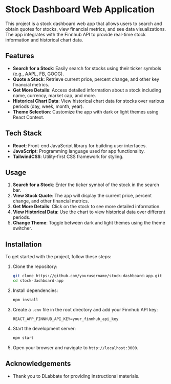 # Stock Dashboard Web Application

This project is a stock dashboard web app that allows users to search and obtain quotes for stocks, view financial metrics, and see data visualizations. The app integrates with the Finnhub API to provide real-time stock information and historical chart data.

## Features

- **Search for a Stock**: Easily search for stocks using their ticker symbols (e.g., AAPL, FB, GOOG).
- **Quote a Stock**: Retrieve current price, percent change, and other key financial metrics.
- **Get More Details**: Access detailed information about a stock including name, currency, market cap, and more.
- **Historical Chart Data**: View historical chart data for stocks over various periods (day, week, month, year).
- **Theme Selection**: Customize the app with dark or light themes using React Context.

## Tech Stack

- **React**: Front-end JavaScript library for building user interfaces.
- **JavaScript**: Programming language used for app functionality.
- **TailwindCSS**: Utility-first CSS framework for styling.

## Usage

1. **Search for a Stock**: Enter the ticker symbol of the stock in the search bar.
2. **View Stock Quote**: The app will display the current price, percent change, and other financial metrics.
3. **Get More Details**: Click on the stock to see more detailed information.
4. **View Historical Data**: Use the chart to view historical data over different periods.
5. **Change Theme**: Toggle between dark and light themes using the theme switcher.

## Installation

To get started with the project, follow these steps:

1. Clone the repository:
    ```sh
    git clone https://github.com/yourusername/stock-dashboard-app.git
    cd stock-dashboard-app
    ```

2. Install dependencies:
    ```sh
    npm install
    ```

3. Create a `.env` file in the root directory and add your Finnhub API key:
    ```
    REACT_APP_FINNHUB_API_KEY=your_finnhub_api_key
    ```

4. Start the development server:
    ```sh
    npm start
    ```

5. Open your browser and navigate to `http://localhost:3000`.

## Acknowledgements

- Thank you to DLabbate for providing instructional materials.
